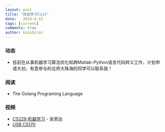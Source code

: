 ```yaml
---
layout: post
title: "目前学习list"
date:   2024-4-12
tags: [current]
comments: true
author: kioshiroi
---
```

### 动态
- 目前在从事机器学习算法优化和跨Matlab-Python语言代码转义工作，计划申请大创，有意参与的北师大珠海的同学可以联系我！

### 阅读
- The Golang Programing Language


### 视频
- [CS229 机器学习](https://www.bilibili.com/video/BV1JE411w7Ub/?vd_source=df4c297395886e972e6f37ffc786838e) - 吴恩达
- [USB CS170](https://www.youtube.com/watch?v=a7qNN-OQ2zs&t=3118s)
